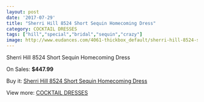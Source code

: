 ```yaml
---
layout: post
date: '2017-07-29'
title: "Sherri Hill 8524 Short Sequin Homecoming Dress"
category: COCKTAIL DRESSES
tags: ["hill","special","bridal","sequin","crazy"]
image: http://www.eudances.com/4061-thickbox_default/sherri-hill-8524-short-sequin-homecoming-dress.jpg
---
```

Sherri Hill 8524 Short Sequin Homecoming Dress

On Sales: **$447.99**
<a href="https://www.eudances.com/en/cocktail-dresses/1361-sherri-hill-8524-short-sequin-homecoming-dress.html"><amp-img layout="responsive" width="600" height="600" src="//www.eudances.com/4061-thickbox_default/sherri-hill-8524-short-sequin-homecoming-dress.jpg" alt="Sherri Hill 8524 Short Sequin Homecoming Dress 0" /></a>
<a href="https://www.eudances.com/en/cocktail-dresses/1361-sherri-hill-8524-short-sequin-homecoming-dress.html"><amp-img layout="responsive" width="600" height="600" src="//www.eudances.com/4062-thickbox_default/sherri-hill-8524-short-sequin-homecoming-dress.jpg" alt="Sherri Hill 8524 Short Sequin Homecoming Dress 1" /></a>

Buy it: [Sherri Hill 8524 Short Sequin Homecoming Dress](https://www.eudances.com/en/cocktail-dresses/1361-sherri-hill-8524-short-sequin-homecoming-dress.html "Sherri Hill 8524 Short Sequin Homecoming Dress")

View more: [COCKTAIL DRESSES](https://www.eudances.com/en/14-cocktail-dresses "COCKTAIL DRESSES")